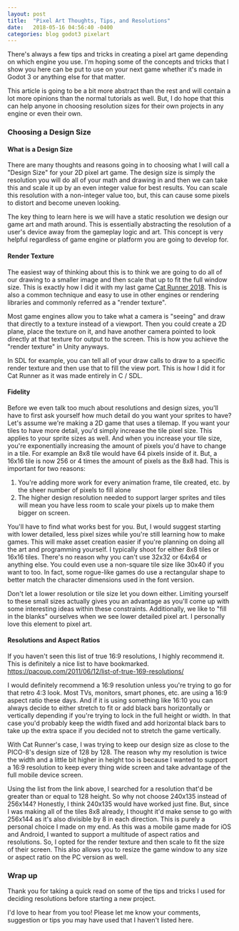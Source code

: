 ```yaml
---
layout: post
title:  "Pixel Art Thoughts, Tips, and Resolutions"
date:   2018-05-16 04:56:40 -0400
categories: blog godot3 pixelart
---
```


There's always a few tips and tricks in creating a pixel art game depending on
which engine you use.  I'm hoping some of the concepts and tricks that I show
you here can be put to use on your next game whether it's made in Godot 3 or
anything else for that matter.

This article is going to be a bit more abstract than the rest and will contain a
lot more opinions than the normal tutorials as well.  But, I do hope that this
can help anyone in choosing resolution sizes for their own projects in any
engine or even their own.

### Choosing a Design Size

#### What is a Design Size

There are many thoughts and reasons going in to choosing what I will call a
"Design Size" for your 2D pixel art game.  The design size is simply the
resolution you will do all of your math and drawing in and then we can take this
and scale it up by an even integer value for best results.  You can scale this
resolution with a non-integer value too, but, this can cause some pixels to
distort and become uneven looking.

The key thing to learn here is we will have a static resolution we design our
game art and math around.  This is essentially abstracting the resolution of a
user's device away from the gameplay logic and art.  This concept is very
helpful regardless of game engine or platform you are going to develop for.

#### Render Texture

The easiest way of thinking about this is to think we are going to do all of our
drawing to a smaller image and then scale that up to fit the full window size.
This is exactly how I did it with my last game [Cat Runner 2018](https://www.deadlygoat.com/cat-runner-2018).  This is also a common technique and easy to use in other engines or rendering libraries and commonly referred as a "render texture".

Most game engines allow you to take what a camera is "seeing" and draw that
directly to a texture instead of a viewport.  Then you could create a 2D plane,
place the texture on it, and have another camera pointed to look directly at
that texture for output to the screen.  This is how you achieve the "render
texture" in Unity anyways.

In SDL for example, you can tell all of your draw calls to draw to a specific
render texture and then use that to fill the view port.  This is how I did it
for Cat Runner as it was made entirely in C / SDL.

#### Fidelity

Before we even talk too much about resolutions and design sizes, you'll have to
first ask yourself how much detail do you want your sprites to have?  Let's
assume we're making a 2D game that uses a tilemap.  If you want your tiles to
have more detail, you'd simply increase the tile pixel size.  This applies to
your sprite sizes as well.  And when you increase your tile size, you're
exponentially increasing the amount of pixels you'd have to change in a tile.
For example an 8x8 tile would have 64 pixels inside of it.  But, a 16x16 tile is
now 256 or 4 times the amount of pixels as the 8x8 had.  This is important for
two reasons:

1. You're adding more work for every animation frame, tile created, etc. by the
sheer number of pixels to fill alone
2. The higher design resolution needed to support larger sprites and tiles will
mean you have less room to scale your pixels up to make them bigger on screen.

You'll have to find what works best for you.  But, I would suggest starting with
lower detailed, less pixel sizes while you're still learning how to make games.
This will make asset creation easier if you're planning on doing all the art and
programming yourself.  I typically shoot for either 8x8 tiles or 16x16 tiles.
There's no reason why you can't use 32x32 or 64x64 or anything else.  You could
even use a non-square tile size like 30x40 if you want to too.  In fact, some
rogue-like games do use a rectangular shape to better match the character
dimensions used in the font version.

Don't let a lower resolution or tile size let you down either.  Limiting
yourself to these small sizes actually gives you an advantage as you'll come up
with some interesting ideas within these constraints.  Additionally, we like to
"fill in the blanks" ourselves when we see lower detailed pixel art.  I
personally love this element to pixel art.

#### Resolutions and Aspect Ratios

If you haven't seen this list of true 16:9 resolutions, I highly recommend it.
This is definitely a nice list to have bookmarked.
<https://pacoup.com/2011/06/12/list-of-true-169-resolutions/>

I would definitely recommend a 16:9 resolution unless
you're trying to go for that retro 4:3 look.  Most TVs, monitors, smart phones,
etc. are using a 16:9 aspect ratio these days.  And if it is using something
like 16:10 you can always decide to either stretch to fit or add black bars
horizontally or vertically depending if you're trying to lock in the full height
or width.  In that case you'd probably keep the width fixed and add horizontal
black bars to take up the extra space if you decided not to stretch the game
vertically.

With Cat Runner's case, I was trying to keep our design size as close to the
PICO-8's design size of 128 by 128.  The reason why my resolution is twice the
width and a little bit higher in height too is because I wanted to support a
16:9 resolution to keep every thing wide screen and take advantage of the full
mobile device screen.

Using the list from the link above, I searched for a resolution that'd be greater than or
equal to 128 height.  So why not choose 240x135 instead of 256x144?  Honestly, I think
240x135 would have worked just fine.  But, since I was making all of the tiles
8x8 already, I thought it'd make sense to go with 256x144 as it's also divisible
by 8 in each direction.  This is purely a personal choice I made on my end.
As this was a mobile game made for iOS and Android, I wanted to support a
multitude of aspect ratios and resolutions.  So, I opted for the render texture
and then scale to fit the size of their screen.  This also allows you to resize
the game window to any size or aspect ratio on the PC version as well.

### Wrap up

Thank you for taking a quick read on some of the tips and tricks I used for
deciding resolutions before starting a new project.

I'd love to hear from you too!  Please let me know your comments, suggestion or
tips you may have used that I haven't listed here.
